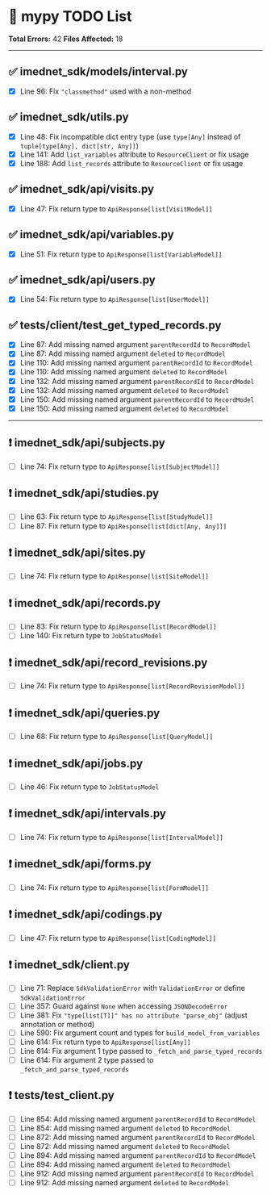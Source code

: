 # 📝 mypy TODO List

**Total Errors:** 42
**Files Affected:** 18

---

## ✅ imednet_sdk/models/interval.py

- [x] Line 96: Fix `"classmethod"` used with a non-method

## ✅ imednet_sdk/utils.py

- [x] Line 48: Fix incompatible dict entry type (use `type[Any]` instead of `tuple[type[Any], dict[str, Any]]`)
- [x] Line 141: Add `list_variables` attribute to `ResourceClient` or fix usage
- [x] Line 188: Add `list_records` attribute to `ResourceClient` or fix usage

## ✅ imednet_sdk/api/visits.py

- [x] Line 47: Fix return type to `ApiResponse[list[VisitModel]]`

## ✅ imednet_sdk/api/variables.py

- [x] Line 51: Fix return type to `ApiResponse[list[VariableModel]]`

## ✅ imednet_sdk/api/users.py

- [x] Line 54: Fix return type to `ApiResponse[list[UserModel]]`

## ✅ tests/client/test_get_typed_records.py

- [x] Line 87: Add missing named argument `parentRecordId` to `RecordModel`
- [x] Line 87: Add missing named argument `deleted` to `RecordModel`
- [x] Line 110: Add missing named argument `parentRecordId` to `RecordModel`
- [x] Line 110: Add missing named argument `deleted` to `RecordModel`
- [x] Line 132: Add missing named argument `parentRecordId` to `RecordModel`
- [x] Line 132: Add missing named argument `deleted` to `RecordModel`
- [x] Line 150: Add missing named argument `parentRecordId` to `RecordModel`
- [x] Line 150: Add missing named argument `deleted` to `RecordModel`

---

## ❗ imednet_sdk/api/subjects.py

- [ ] Line 74: Fix return type to `ApiResponse[list[SubjectModel]]`

## ❗ imednet_sdk/api/studies.py

- [ ] Line 63: Fix return type to `ApiResponse[list[StudyModel]]`
- [ ] Line 87: Fix return type to `ApiResponse[list[dict[Any, Any]]]`

## ❗ imednet_sdk/api/sites.py

- [ ] Line 74: Fix return type to `ApiResponse[list[SiteModel]]`

## ❗ imednet_sdk/api/records.py

- [ ] Line 83: Fix return type to `ApiResponse[list[RecordModel]]`
- [ ] Line 140: Fix return type to `JobStatusModel`

## ❗ imednet_sdk/api/record_revisions.py

- [ ] Line 74: Fix return type to `ApiResponse[list[RecordRevisionModel]]`

## ❗ imednet_sdk/api/queries.py

- [ ] Line 68: Fix return type to `ApiResponse[list[QueryModel]]`

## ❗ imednet_sdk/api/jobs.py

- [ ] Line 46: Fix return type to `JobStatusModel`

## ❗ imednet_sdk/api/intervals.py

- [ ] Line 74: Fix return type to `ApiResponse[list[IntervalModel]]`

## ❗ imednet_sdk/api/forms.py

- [ ] Line 74: Fix return type to `ApiResponse[list[FormModel]]`

## ❗ imednet_sdk/api/codings.py

- [ ] Line 47: Fix return type to `ApiResponse[list[CodingModel]]`

## ❗ imednet_sdk/client.py

- [ ] Line 71: Replace `SdkValidationError` with `ValidationError` or define `SdkValidationError`
- [ ] Line 357: Guard against `None` when accessing `JSONDecodeError`
- [ ] Line 381: Fix `"type[list[T]]" has no attribute "parse_obj"` (adjust annotation or method)
- [ ] Line 590: Fix argument count and types for `build_model_from_variables`
- [ ] Line 614: Fix return type to `ApiResponse[list[Any]]`
- [ ] Line 614: Fix argument 1 type passed to `_fetch_and_parse_typed_records`
- [ ] Line 614: Fix argument 2 type passed to `_fetch_and_parse_typed_records`

## ❗ tests/test_client.py

- [ ] Line 854: Add missing named argument `parentRecordId` to `RecordModel`
- [ ] Line 854: Add missing named argument `deleted` to `RecordModel`
- [ ] Line 872: Add missing named argument `parentRecordId` to `RecordModel`
- [ ] Line 872: Add missing named argument `deleted` to `RecordModel`
- [ ] Line 894: Add missing named argument `parentRecordId` to `RecordModel`
- [ ] Line 894: Add missing named argument `deleted` to `RecordModel`
- [ ] Line 912: Add missing named argument `parentRecordId` to `RecordModel`
- [ ] Line 912: Add missing named argument `deleted` to `RecordModel`
